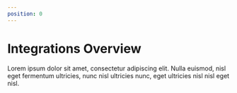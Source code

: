 ```yaml
---
position: 0
---
```


# Integrations Overview

Lorem ipsum dolor sit amet, consectetur adipiscing elit.
Nulla euismod, nisl eget fermentum ultricies, nunc nisl ultricies nunc, eget ultricies nisl nisl eget nisl.
